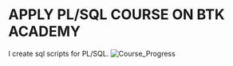 # APPLY PL/SQL COURSE ON BTK ACADEMY

I create sql scripts for PL/SQL. 
![Course_Progress](https://geps.dev/progress/20?successColor=006600)
